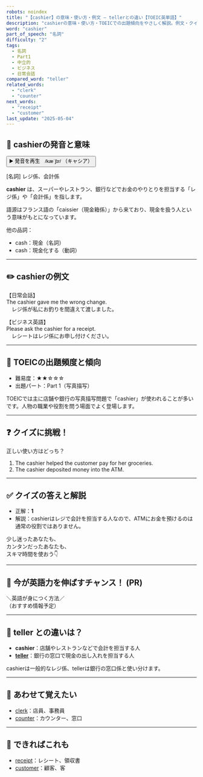 ```yaml
---
robots: noindex
title: "【cashier】の意味・使い方・例文 ― tellerとの違い【TOEIC英単語】"
description: "cashierの意味・使い方・TOEICでの出題傾向をやさしく解説。例文・クイズ付きでtellerとの違いもわかりやすく学べます。"
word: "cashier"
part_of_speech: "名詞"
difficulty: "2"
tags:
  - 名詞
  - Part1
  - 中立的
  - ビジネス
  - 日常会話
compared_word: "teller"
related_words:
  - "clerk"
  - "counter"
next_words:
  - "receipt"
  - "customer"
last_update: "2025-05-04"
---
```


## 🔰 cashierの発音と意味

<button class="play-audio" onclick="playTTS('cashier')">
  <span class="play-audio-main">
    ▶️ 発音を再生　/kæˈʃɪr/
  </span>
  <span class="play-audio-sub">
    （キャシア）
  </span>
</button>

[名詞] レジ係、会計係

**cashier** は、スーパーやレストラン、銀行などでお金のやりとりを担当する「レジ係」や「会計係」を指します。

語源はフランス語の「caissier（現金箱係）」から来ており、現金を扱う人という意味がもとになっています。

他の品詞：  
- cash：現金（名詞）
- cash：現金化する（動詞）

---

## ✏️ cashierの例文

【日常会話】  
The cashier gave me the wrong change.  
　レジ係が私にお釣りを間違えて渡しました。

【ビジネス英語】  
Please ask the cashier for a receipt.  
　レシートはレジ係にお申し付けください。

---

## 🎯 TOEICの出題頻度と傾向

- 難易度：★★☆☆☆
- 出題パート：Part 1（写真描写）

TOEICでは主に店舗や銀行の写真描写問題で「cashier」が使われることが多いです。人物の職業や役割を問う場面でよく登場します。

---

## ❓ クイズに挑戦！

正しい使い方はどっち？

1. The cashier helped the customer pay for her groceries.  
2. The cashier deposited money into the ATM.

---

## ✅ クイズの答えと解説

- 正解：**1**
- 解説：cashierはレジで会計を担当する人なので、ATMにお金を預けるのは通常の役割ではありません。

少し迷ったあなたも、  
カンタンだったあなたも、  
スキマ時間を使おう👇️

---

## 🚀 今が英語力を伸ばすチャンス！ (PR)

<div class="info-center">
＼英語が身につく方法／<br>  
（おすすめ情報予定）
</div>

---

## 🤔  teller との違いは？

- **cashier**：店舗やレストランなどで会計を担当する人
- **[teller](/word/teller/)**：銀行の窓口で現金の出し入れを担当する人

cashierは一般的なレジ係、tellerは銀行の窓口係と使い分けます。

---

## 🧩 あわせて覚えたい

- [clerk](/word/clerk/)：店員、事務員
- [counter](/word/counter/)：カウンター、窓口

---

## 📖 できればこれも

- [receipt](/word/receipt/)：レシート、領収書
- [customer](/word/customer/)：顧客、客

<!-- cvid: aid17_bid00 -->
